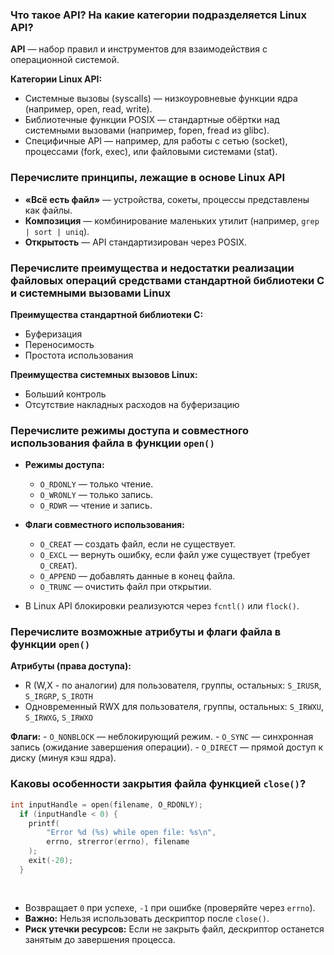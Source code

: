 
### Что такое API? На какие категории подразделяется Linux API?

**API** — набор правил и инструментов для взаимодействия с операционной системой.

**Категории Linux API:**
- Системные вызовы (syscalls) — низкоуровневые функции ядра (например, open, read, write).
- Библиотечные функции POSIX — стандартные обёртки над системными вызовами (например, fopen, fread из glibc).
- Специфичные API — например, для работы с сетью (socket), процессами (fork, exec), или файловыми системами (stat).

### Перечислите принципы, лежащие в основе Linux API

- **«Всё есть файл»** — устройства, сокеты, процессы представлены как файлы.
- **Композиция** — комбинирование маленьких утилит (например, `grep | sort | uniq`).
- **Открытость** — API стандартизирован через POSIX.

### Перечислите преимущества и недостатки реализации файловых операций средствами стандартной библиотеки С и системными вызовами Linux

**Преимущества стандартной библиотеки С:**
* Буферизация
* Переносимость
* Простота использования

**Преимущества системных вызовов Linux:**
* Больший контроль
* Отсутствие накладных расходов на буферизацию

### Перечислите режимы доступа и совместного использования файла в функции `open()`

- **Режимы доступа:**
    - `O_RDONLY` — только чтение.
    - `O_WRONLY` — только запись.
    - `O_RDWR` — чтение и запись.
    
- **Флаги совместного использования:**
    - `O_CREAT` — создать файл, если не существует.
    - `O_EXCL` — вернуть ошибку, если файл уже существует (требует `O_CREAT`).
    - `O_APPEND` — добавлять данные в конец файла.
    - `O_TRUNC` — очистить файл при открытии.

* В Linux API блокировки реализуются через `fcntl()` или `flock()`.

### Перечислите возможные атрибуты и флаги файла в функции `open()`

**Атрибуты (права доступа):**  
* R (W,X - по аналогии) для  пользователя, группы, остальных:
	   `S_IRUSR`, `S_IRGRP`, `S_IROTH`
* Одновременный RWX для пользователя, группы, остальных:
	   `S_IRWXU`, `S_IRWXG`, `S_IRWXO`

**Флаги:**
    - `O_NONBLOCK` — неблокирующий режим.
    - `O_SYNC` — синхронная запись (ожидание завершения операции).
    - `O_DIRECT` — прямой доступ к диску (минуя кэш ядра).

### Каковы особенности закрытия файла функцией `close()`?

```C
int inputHandle = open(filename, O_RDONLY);
  if (inputHandle < 0) {
    printf(
	    "Error %d (%s) while open file: %s\n",
	    errno, strerror(errno), filename
    );
    exit(-20);
  }
  
  
```

- Возвращает `0` при успехе, `-1` при ошибке (проверяйте через `errno`).
- **Важно:** Нельзя использовать дескриптор после `close()`.
- **Риск утечки ресурсов:** Если не закрыть файл, дескриптор останется занятым до завершения процесса.

